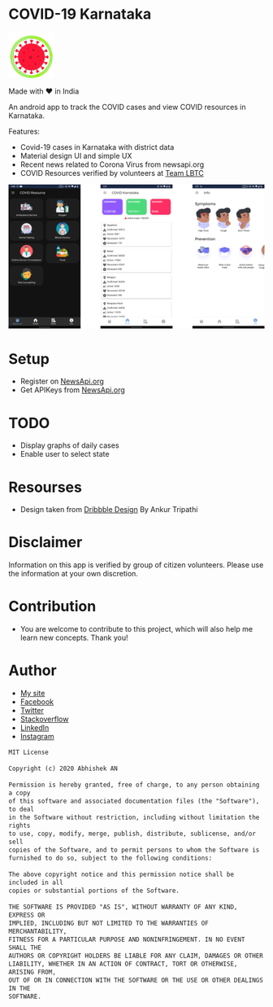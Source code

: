 # COVID-19 Karnataka
![COVID-19 Karnataka Logo](https://github.com/DarkAbhi/COVID-Karnataka/blob/master/images/logo.png)

Made with ❤ in India 

An android app to track the COVID cases and view COVID resources in Karnataka.

Features:
- Covid-19 cases in Karnataka with district data
- Material design UI and simple UX
- Recent news related to Corona Virus from newsapi.org
- COVID Resources verified by volunteers at [Team LBTC](https://letsbethechange.in/)

![COVID-19 Karnataka Screenshots](https://github.com/DarkAbhi/COVID-Karnataka/blob/master/images/banner.png)
# Setup 
- Register on [NewsApi.org](https://newsapi.org)
- Get APIKeys from [NewsApi.org](https://newsapi.org)


# TODO
- Display graphs of daily cases
- Enable user to select state

# Resourses
- Design taken from [Dribbble Design](https://dribbble.com/shots/11164123-Daily-UI-Challenge-043-100-Coronavirus-Mobile-App-Freebie) By Ankur Tripathi

# Disclaimer

Information on this app is verified by group of citizen volunteers. Please use the information at your own discretion.

# Contribution
- You are welcome to contribute to this project, which will also help me learn new concepts. Thank you!

# Author 
- [My site](https://darkabhi.github.io)
- [Facebook](https://www.facebook.com/iliketomoveitmoveitmoveitt/)
- [Twitter](https://twitter.com/im_abhishekan)
- [Stackoverflow](https://stackoverflow.com/users/7741377/abhishek-an)
- [LinkedIn](https://www.linkedin.com/in/abhishek-an/)
- [Instagram](https://www.instagram.com/imabhishekan/)

```
MIT License

Copyright (c) 2020 Abhishek AN

Permission is hereby granted, free of charge, to any person obtaining a copy
of this software and associated documentation files (the "Software"), to deal
in the Software without restriction, including without limitation the rights
to use, copy, modify, merge, publish, distribute, sublicense, and/or sell
copies of the Software, and to permit persons to whom the Software is
furnished to do so, subject to the following conditions:

The above copyright notice and this permission notice shall be included in all
copies or substantial portions of the Software.

THE SOFTWARE IS PROVIDED "AS IS", WITHOUT WARRANTY OF ANY KIND, EXPRESS OR
IMPLIED, INCLUDING BUT NOT LIMITED TO THE WARRANTIES OF MERCHANTABILITY,
FITNESS FOR A PARTICULAR PURPOSE AND NONINFRINGEMENT. IN NO EVENT SHALL THE
AUTHORS OR COPYRIGHT HOLDERS BE LIABLE FOR ANY CLAIM, DAMAGES OR OTHER
LIABILITY, WHETHER IN AN ACTION OF CONTRACT, TORT OR OTHERWISE, ARISING FROM,
OUT OF OR IN CONNECTION WITH THE SOFTWARE OR THE USE OR OTHER DEALINGS IN THE
SOFTWARE.
```



